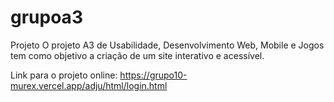 # grupoa3
Projeto
O projeto A3 de Usabilidade, Desenvolvimento Web, Mobile e Jogos tem como objetivo a criação de um site interativo e acessível.

Link para o projeto online: https://grupo10-murex.vercel.app/adju/html/login.html

